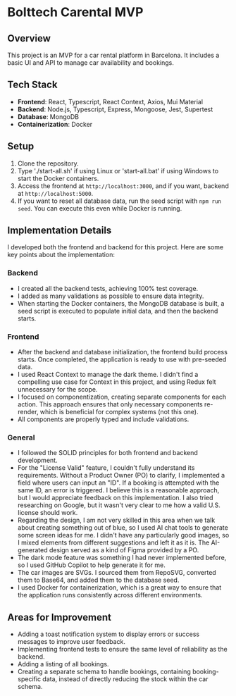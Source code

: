 # Bolttech Carental MVP

## Overview
This project is an MVP for a car rental platform in Barcelona. It includes a basic UI and API to manage car availability and bookings.

## Tech Stack
- **Frontend**: React, Typescript, React Context, Axios, Mui Material
- **Backend**: Node.js, Typescript, Express, Mongoose, Jest, Supertest
- **Database**: MongoDB
- **Containerization**: Docker

## Setup
1. Clone the repository.
2. Type './start-all.sh' if using Linux or 'start-all.bat' if using Windows to start the Docker containers.
3. Access the frontend at `http://localhost:3000`, and if you want, backend at `http://localhost:5000`.
4. If you want to reset all database data, run the seed script with `npm run seed`. You can execute this even while Docker is running.

## Implementation Details
I developed both the frontend and backend for this project. Here are some key points about the implementation:

### Backend
- I created all the backend tests, achieving 100% test coverage.
- I added as many validations as possible to ensure data integrity.
- When starting the Docker containers, the MongoDB database is built, a seed script is executed to populate initial data, and then the backend starts.

### Frontend
- After the backend and database initialization, the frontend build process starts. Once completed, the application is ready to use with pre-seeded data.
- I used React Context to manage the dark theme. I didn't find a compelling use case for Context in this project, and using Redux felt unnecessary for the scope.
- I focused on componentization, creating separate components for each action. This approach ensures that only necessary components re-render, which is beneficial for complex systems (not this one).
- All components are properly typed and include validations.

### General
- I followed the SOLID principles for both frontend and backend development.
- For the "License Valid" feature, I couldn't fully understand its requirements. Without a Product Owner (PO) to clarify, I implemented a field where users can input an "ID". If a booking is attempted with the same ID, an error is triggered. I believe this is a reasonable approach, but I would appreciate feedback on this implementation. I also tried researching on Google, but it wasn't very clear to me how a valid U.S. license should work.
- Regarding the design, I am not very skilled in this area when we talk about creating something out of blue, so I used AI chat tools to generate some screen ideas for me. I didn't have any particularly good images, so I mixed elements from different suggestions and left it as it is. The AI-generated design served as a kind of Figma provided by a PO.
- The dark mode feature was something I had never implemented before, so I used GitHub Copilot to help generate it for me.
- The car images are SVGs. I sourced them from RepoSVG, converted them to Base64, and added them to the database seed.
- I used Docker for containerization, which is a great way to ensure that the application runs consistently across different environments.

## Areas for Improvement
- Adding a toast notification system to display errors or success messages to improve user feedback.
- Implementing frontend tests to ensure the same level of reliability as the backend.
- Adding a listing of all bookings.
- Creating a separate schema to handle bookings, containing booking-specific data, instead of directly reducing the stock within the car schema.